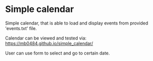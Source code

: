 # Simple calendar

Simple calendar, that is able to load and display events from provided 'events.txt' file.

Calendar can be viewed and tested via: https://mb0484.github.io/simple_calendar/

User can use form to select and go to certain date.
